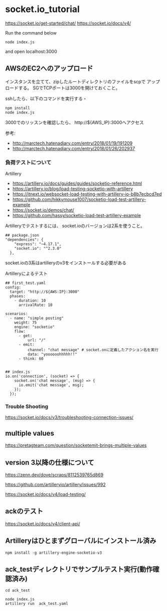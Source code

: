 # socket.io_tutorial
https://socket.io/get-started/chat/
https://socket.io/docs/v4/


Run the command below
```
node index.js
```

and open localhost:3000

## AWSのEC2へのアップロード
インスタンスを立てて、zipしたルートディレクトリのファイルをscpで
アップロードする。
SGでTCPポートは3000を開けておくこと。

sshしたら、以下のコマンドを実行する・
```
npm install
node index.js
```
3000でのリッスンを確認したら、
http://${AWS_IP}:3000へアクセス


参考:
- http://marctech.hatenadiary.com/entry/2018/01/19/191209
- http://marctech.hatenadiary.com/entry/2018/01/26/202937


### 負荷テストについて
Artillery
- https://artillery.io/docs/guides/guides/socketio-reference.html
- https://artillery.io/blog/load-testing-socketio-with-artillery
- https://itnext.io/websocket-load-testing-with-artillery-io-b8b7ecbcd7ed
- https://github.com/hikkymouse1007/socketio-load-test-artillery-example
- https://socket.io/demos/chat/
- https://github.com/hassy/socketio-load-test-artillery-example


Artilleryでテストするには、
socket.ioのバージョンは2系を使うこと。

```
## package.json
"dependencies": {
    "express": "~4.17.1",
    "socket.io": "^2.3.0"
  },
```

socket.ioの3系はartilleryのv3をインストールする必要がある

Artilleryによるテスト
```
## first_test.yaml
config:
  target: "http://${AWS:IP}:3000"
  phases:
    - duration: 10
      arrivalRate: 10

scenarios:
  - name: "simple posting"
    weight: 75
    engine: "socketio"
    flow:
      - get:
          url: "/"
      - emit:
          channel: "chat message" # socket.onに定義したアクション名を実行
          data: "yoooooohhhhh!!"
      - think: 60


## index.js
io.on('connection', (socket) => {
    socket.on('chat message', (msg) => {
      io.emit('chat message', msg);
    });
  });

```

### Trouble Shooting
https://socket.io/docs/v3/troubleshooting-connection-issues/

## multiple values
https://pretagteam.com/question/socketemit-brings-multiple-values

## version 3以降の仕様について
https://zenn.dev/dove/scraps/8112539765d869

https://github.com/artilleryio/artillery/issues/992

https://socket.io/docs/v4/load-testing/

## ackのテスト
https://socket.io/docs/v4/client-api/

## Artilleryはひとまずグローバルにインストール済み

```
npm install -g artillery-engine-socketio-v3
```

## ack_testディレクトリでサンプルテスト実行(動作確認済み)

```
cd ack_test

node index.js
artillery run  ack_test.yaml

```